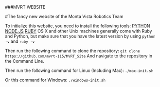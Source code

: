 ###MVRT WEBSITE

#The fancy new website of the Monta Vista Robotics Team

To initialize this website, you need to install the following tools:
<a href="https://www.python.org/downloads/">PYTHON</a>
<a href="https://nodejs.org/en/download/">NODE.JS<a>
<a href="https://www.ruby-lang.org/en/downloads/">RUBY</a>
OS X and other Unix machines generally come with Ruby and Python, but make sure
that you have the latest version by using ```python -v``` and ```ruby -v```

Then run the following command to clone the repository:
```git clone https://github.com/mvrt-115/MVRT_Site```
And navigate to the repository in the Command Line.

Then run the following command for Linux (Including Mac):
```./mac-init.sh```

Or this command for Windows:
```./windows-init.sh```
